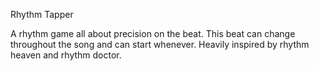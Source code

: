 Rhythm Tapper

A rhythm game all about precision on the beat. This beat can change throughout the song 
and can start whenever. Heavily inspired by rhythm heaven and rhythm doctor.